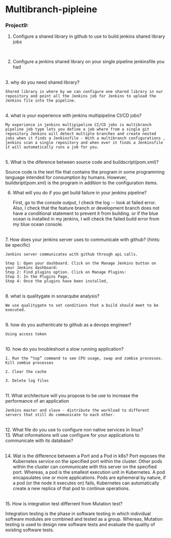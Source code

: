 # Multibranch-pipleine

### Project9:

1.  Configure a shared library in github to use to build jenkins shared library jobs
<br />
    
2.  Configure a jenkins shared library on your single pipeline jenkinsfile you had
<br />
3.  why do you need shared library?

    Shared library is where by we can configure one shared library in our repository and point all the Jenkins job for Jenkins to upload the Jenkins file into the pipeline. 
<br />
4.  what is your experience with jenkins multipipeline CI/CD jobs?

    My experience in jenkins multipipeline CI/CD jobs is multibranch pipeline job type lets you define a job where from a single git repository Jenkins will detect multiple branches and create nested jobs when it finds a Jenkinsfile - With a multibranch configurations , jenkins scan a single repository and when ever it finds a Jenkinsfile
    it will automatically runs a job for you.
    
<br />
5.  What is the diference between source code and buildscript(pom.xml)?

Source code is the text file that contains the program in some programming language intended for consumption by humans. However, buildsript(pom.xml) is the program in addition to the configuration items.

6.  What will you do if you get build failure in your jenkins pipeline?

    First, go to the console output, I check the log -- look at failed error. Also, I check that the feature branch or development branch does not have a conditional statement to prevent it from building. or if the blue ocean is installed in my jenkins, I will check the failed build error from my blue ocean console.
<br />
7.  How does your jenkins server uses to communicate with github? (hints: be specific)

    Jenkins server communicates with github through api calls.

    Step 1: Open your dashboard. Click on the Manage Jenkins button on your Jenkins dashboard:
    Step 2: Find plugins option. Click on Manage Plugins:
    Step 3: In the Plugins Page,
    Step 4: Once the plugins have been installed,
<br />
8.  what is qualitygate in sonarqube analysis?

    We use qualitygate to set conditions that a build should meet to be executed.
<br />
9. how do you authenticate to github as a devops engineer?

    Using access token
<br />
10. how do you troubleshoot a slow running application?

    1. Run the “top” command to see CPU usage, swap and zombie processes. Kill zombie processes

    2. Clear the cache 

    3. Delete log files
<br />
11. What architecture will you propose to be use to increase the performance of an application

    Jenkins master and slave - distribute the workload to different servers that still do communicate to each other.
<br />
12. What file do you use to configure non native services in linux?


<br />
13. What informations will use configure for your applications to communicate with its database?



<br />
<br />

14. Wat is the difference between a Port and a Pod in k8s?
   Port exposes the Kubernetes service on the specified port within the cluster. Other pods within the cluster can communicate with this server on the specified port. Whereas, a pod is the smallest execution unit in Kubernetes. A pod encapsulates one or more applications. Pods are ephemeral by nature, if a pod (or the node it executes on) fails, Kubernetes can automatically create a new replica of that pod to continue operations.
<br />
15. How is integration test differrent from Mutation test?

Integration testing is the phase in software testing in which individual software modules are combined and tested as a group. Whereas, Mutation testing is used to design new software tests and evaluate the quality of existing software tests.